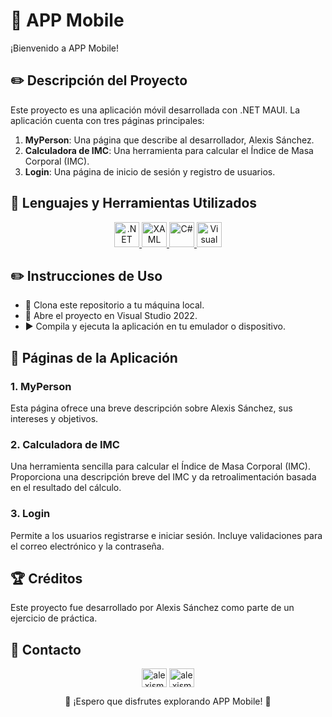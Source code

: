 # 📱 APP Mobile

¡Bienvenido a APP Mobile!

## ✏️ Descripción del Proyecto
Este proyecto es una aplicación móvil desarrollada con .NET MAUI. La aplicación cuenta con tres páginas principales:
1. **MyPerson**: Una página que describe al desarrollador, Alexis Sánchez.
2. **Calculadora de IMC**: Una herramienta para calcular el Índice de Masa Corporal (IMC).
3. **Login**: Una página de inicio de sesión y registro de usuarios.

## 👾 Lenguajes y Herramientas Utilizados
<p align="center">
<a href="https://dotnet.microsoft.com/apps/maui" target="_blank" rel="noreferrer"> <img src="https://icon.icepanel.io/Technology/svg/.NET-core.svg" alt=".NET MAUI" width="40" height="40"/> </a> 
<a href="https://learn.microsoft.com/es-es/windows/uwp/xaml-platform/xaml-overview" target="_blank" rel="noreferrer"> <img src="https://user-images.githubusercontent.com/16964652/66596008-f4e3ed80-eb50-11e9-9a8a-3e9a5adf4d7c.png" alt="XAML" width="40" height="40"/> </a>
<a href="https://dotnet.microsoft.com/es-es/languages/csharp" target="_blank" rel="noreferrer"> <img src="https://cdn.worldvectorlogo.com/logos/c--4.svg" alt="C#" width="40" height="40"/> </a>
<a href="https://visualstudio.microsoft.com/" target="_blank" rel="noreferrer"> <img src="https://upload.wikimedia.org/wikipedia/commons/5/59/Visual_Studio_Icon_2019.svg" alt="Visual Studio" width="40" height="40"/> </a>
</p>

## ✏️ Instrucciones de Uso
- 🔐 Clona este repositorio a tu máquina local.
- 📂 Abre el proyecto en Visual Studio 2022.
- ▶️ Compila y ejecuta la aplicación en tu emulador o dispositivo.

## 📱 Páginas de la Aplicación
### 1. MyPerson
Esta página ofrece una breve descripción sobre Alexis Sánchez, sus intereses y objetivos.

### 2. Calculadora de IMC
Una herramienta sencilla para calcular el Índice de Masa Corporal (IMC). Proporciona una descripción breve del IMC y da retroalimentación basada en el resultado del cálculo.

### 3. Login
Permite a los usuarios registrarse e iniciar sesión. Incluye validaciones para el correo electrónico y la contraseña.

## 🏆 Créditos
Este proyecto fue desarrollado por Alexis Sánchez como parte de un ejercicio de práctica.

## 📧 Contacto
<p align="center">
<a href="https://linkedin.com/in/alexismcode" target="blank"><img align="center" src="https://raw.githubusercontent.com/rahuldkjain/github-profile-readme-generator/master/src/images/icons/Social/linked-in-alt.svg" alt="alexismcode" height="30" width="40" /></a>
<a href="https://instagram.com/alexismcode" target="blank"><img align="center" src="https://raw.githubusercontent.com/rahuldkjain/github-profile-readme-generator/master/src/images/icons/Social/instagram.svg" alt="alexismcode" height="30" width="40" /></a>
</p>

<p align="center">  🚀 ¡Espero que disfrutes explorando APP Mobile! 🚀 </p>

